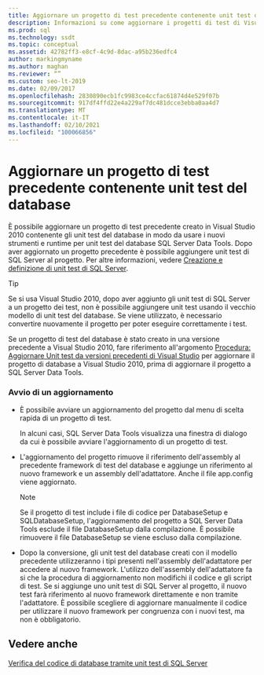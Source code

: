 ```yaml
---
title: Aggiornare un progetto di test precedente contenente unit test del database
description: Informazioni su come aggiornare i progetti di test di Visual Studio 2010 che contengono unit test del database. Scoprire come usare SQL Server Data Tools con tali progetti.
ms.prod: sql
ms.technology: ssdt
ms.topic: conceptual
ms.assetid: 42782ff3-e8cf-4c9d-8dac-a95b236edfc4
author: markingmyname
ms.author: maghan
ms.reviewer: “”
ms.custom: seo-lt-2019
ms.date: 02/09/2017
ms.openlocfilehash: 2830890ecb1fc9983ce4ccfac61874d4e529f07b
ms.sourcegitcommit: 917df4ffd22e4a229af7dc481dcce3ebba0aa4d7
ms.translationtype: MT
ms.contentlocale: it-IT
ms.lasthandoff: 02/10/2021
ms.locfileid: "100066856"
---
```

# <a name="upgrade-an-older-test-project-containing-database-unit-tests"></a>Aggiornare un progetto di test precedente contenente unit test del database

È possibile aggiornare un progetto di test precedente creato in Visual Studio 2010 contenente gli unit test del database in modo da usare i nuovi strumenti e runtime per unit test del database SQL Server Data Tools. Dopo aver aggiornato un progetto precedente è possibile aggiungere unit test di SQL Server al progetto. Per altre informazioni, vedere [Creazione e definizione di unit test di SQL Server](../ssdt/creating-and-defining-sql-server-unit-tests.md).  
  
> [!TIP]  
> Se si usa Visual Studio 2010, dopo aver aggiunto gli unit test di SQL Server a un progetto dei test, non è possibile aggiungere unit test usando il vecchio modello di unit test del database. Se viene utilizzato, è necessario convertire nuovamente il progetto per poter eseguire correttamente i test.  
  
Se un progetto di test del database è stato creato in una versione precedente a Visual Studio 2010, fare riferimento all'argomento [Procedura: Aggiornare Unit test da versioni precedenti di Visual Studio](/previous-versions/visualstudio/visual-studio-2010/dd193412(v=vs.100)) per aggiornare il progetto di database a Visual Studio 2010, prima di aggiornare il progetto a SQL Server Data Tools.  
  
### <a name="initiating-an-upgrade"></a>Avvio di un aggiornamento  
  
-   È possibile avviare un aggiornamento del progetto dal menu di scelta rapida di un progetto di test.  
  
    In alcuni casi, SQL Server Data Tools visualizza una finestra di dialogo da cui è possibile avviare l'aggiornamento di un progetto di test.  
  
-   L'aggiornamento del progetto rimuove il riferimento dell'assembly al precedente framework di test del database e aggiunge un riferimento al nuovo framework e un assembly dell'adattatore. Anche il file app.config viene aggiornato.  
  
    > [!NOTE]  
    > Se il progetto di test include i file di codice per DatabaseSetup e SQLDatabaseSetup, l'aggiornamento del progetto a SQL Server Data Tools esclude il file DatabaseSetup dalla compilazione. È possibile rimuovere il file DatabaseSetup se viene escluso dalla compilazione.  
  
-   Dopo la conversione, gli unit test del database creati con il modello precedente utilizzeranno i tipi presenti nell'assembly dell'adattatore per accedere al nuovo framework. L'utilizzo dell'assembly dell'adattatore fa si che la procedura di aggiornamento non modifichi il codice e gli script di test. Se si aggiunge uno unit test di SQL Server al progetto, il nuovo test farà riferimento al nuovo framework direttamente e non tramite l'adattatore. È possibile scegliere di aggiornare manualmente il codice per utilizzare il nuovo framework per congruenza con i nuovi test, ma non è obbligatorio.  
  
## <a name="see-also"></a>Vedere anche  
[Verifica del codice di database tramite unit test di SQL Server](../ssdt/verifying-database-code-by-using-sql-server-unit-tests.md)  
